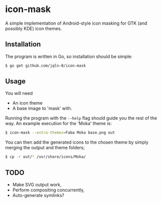 # icon-mask

A simple implementation of Android-style icon masking for GTK (and possibly
KDE) icon themes.

## Installation

The program is written in Go, so installation should be simple:

```bash
$ go get github.com/jqln-0/icon-mask
```

## Usage

You will need

 - An icon theme
 - A base image to 'mask' with.

Running the program with the `--help` flag should guide you the rest of the
way. An example execution for the 'Moka' theme is:

```bash
$ icon-mask --extra-themes=Faba Moka base.png out
```

You can then add the generated icons to the chosen theme by simply merging the
output and theme folders;

```bash
$ cp -r out/* /usr/share/icons/Moka/
```

## TODO

 - Make SVG output work,
 - Perform compositing concurrently,
 - Auto-generate symlinks?

